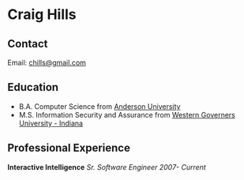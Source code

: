# Craig Hills

## Contact

Email: chills@gmail.com
  
## Education

- B.A. Computer Science from [Anderson University](http://anderson.edu)
- M.S. Information Security and Assurance from [Western Governers University - Indiana](http://indiana.wgu.edu/)

## Professional Experience


**Interactive Intelligence** *Sr. Software Engineer* *2007- Current*

